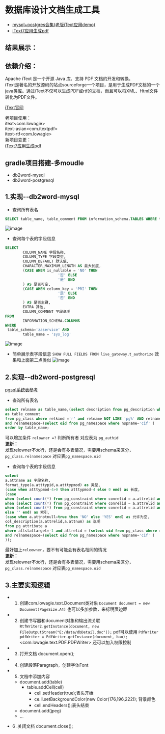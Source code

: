 # 数据库设计文档生成工具

- [mysql+postgres合集(老版iText应用demo)](https://github.com/wang-shaobiao/db2word-demo/tree/first)<br>
- [iText7应用生成pdf](https://github.com/wang-shaobiao/db2word-demo/tree/second)<br>

## 结果展示：



## 依赖介绍：

Apache iText 是一个开源 Java 库，支持 PDF 文档的开发和转换。<br>
iText是著名的开放源码的站点sourceforge一个项目，是用于生成PDF文档的一个java类库。通过iText不仅可以生成PDF或rtf的文档，而且可以将XML、Html文件转化为PDF文件。<br>

[iText官网](https://itextpdf.com/en)

老项目使用：<br>
itext<com.lowagie><br>
itext-asian<com.itextpdf><br>
itext-rtf<com.lowagie><br>
新项目变更：<br>
[iText7应用生成pdf](https://github.com/wang-shaobiao/db2word-demo/tree/second)<br>

## gradle项目搭建-多moudle
- db2word-mysql
- db2word-postgresql

## 1.实现--db2word-mysql

- 查询所有表名

```sql
SELECT table_name, table_comment FROM information_schema.TABLES WHERE table_schema='zaservice';
```
![image](https://user-images.githubusercontent.com/24486746/162043004-4ab60ae1-e6ff-4d4c-98fe-3ea2436b07dd.png)

- 查询每个表的字段信息

```sql
SELECT
        COLUMN_NAME 字段名称,
        COLUMN_TYPE 字段类型,
        COLUMN_DEFAULT 默认值,
        CHARACTER_MAXIMUM_LENGTH AS 最大长度,
        (CASE WHEN is_nullable = 'NO' THEN
                        '否' ELSE
                        '是' END
        ) AS 是否可空,
        (CASE WHEN column_key = 'PRI' THEN
                        '是' ELSE
                        '否' END
        ) AS 是否主键,
        EXTRA 其他,
        COLUMN_COMMENT 字段说明
FROM
        INFORMATION_SCHEMA.COLUMNS
WHERE
 table_schema='zaservice' AND
        table_name = 'sys_log'

```
![image](https://user-images.githubusercontent.com/24486746/162042900-818e6eea-0f4a-4b3b-a962-b7d8f0e9bd94.png)

- 简单展示表字段信息
  `SHOW FULL FIELDS FROM live_gateway.t_authorize`
  效果和上面第二点类似
![image](https://user-images.githubusercontent.com/24486746/162043083-f044158b-4295-45ce-a3a9-64e81412d3c2.png)

## 2.实现--db2word-postgresql

[pgsql系统表参考](https://www.csdn.net/tags/MtTaMg2sMTg1MTQ2LWJsb2cO0O0O.html)
- 查询所有表名

```sql
select relname as table_name,(select description from pg_description where objoid=oid and objsubid=0) 
as table_comment 
from pg_class where relkind ='r' and relname NOT LIKE 'pg%' AND relname NOT LIKE 'sql_%' 
and relnamespace=(select oid from pg_namespace where nspname='cif' )
order by table_name;
```
可以增加条件 `relowner =?` 判断所有者 对应表为 `pg_authid`<br>
**更新：**<br>
发现relowner不太行，还是会有多表情况，需要用schema来区分，`pg_class.relnamespace` 对应表`pg_namespace.oid` <br>

- 查询每个表的字段信息
```sql
select
a.attname as 字段名称,
format_type(a.atttypid,a.atttypmod) as 类型,
(case when atttypmod-4>0 then atttypmod-4 else 0 end) as 长度,
(case 
when (select count(*) from pg_constraint where conrelid = a.attrelid and conkey[1]=attnum and contype='p')>0 then 'PRI' 
when (select count(*) from pg_constraint where conrelid = a.attrelid and conkey[1]=attnum and contype='u')>0 then 'UNI'
when (select count(*) from pg_constraint where conrelid = a.attrelid and conkey[1]=attnum and contype='f')>0 then 'FRI'
else '' end) as 索引,
(case when a.attnotnull=true then 'NO' else 'YES' end) as 允许为空,
col_description(a.attrelid,a.attnum) as 说明
from pg_attribute a
where attstattarget=-1 and attrelid = (select oid from pg_class where relname ='ok' 
and relnamespace=(select oid from pg_namespace where nspname='cif' )
));
```
最好加上`releowner`，要不有可能会有表名相同的情况<br>
**更新：**<br>
发现relowner不太行，还是会有多表情况，需要用schema来区分，`pg_class.relnamespace` 对应表`pg_namespace.oid` <br>


## 3.主要实现逻辑
- 1. 创建com.lowagie.text.Document类对象
     `Document document = new Document(PageSize.A4)`
     也可以多加参数，来标明页边距

- 2. 创建书写器和document对象和输出流关联
     `RtfWriter2.getInstance(document, new FileOutputStream("E:/data/dbDetail.doc"));`
     pdf可以使用
     `PdfWriter pdfWriter = PdfWriter.getInstance(document, bao);`<com.lowagie.text.PDF.PDFWriter>
     还可以加入权限控制

- 3. 打开文档 document.open();
- 4. 创建段落Paragraph，创建字体Font
- 5. 文档中添加内容
    - document.add(table)
        - table.addCell(cell)
            - cell.setHeader(true);表头开始
            - ce.ll.setBackgroundColor(new Color(176,196,222)); 背景颜色
            - cell.endHeaders();表头结束
    - document.add(jpeg)
    - ...
- 6 .关闭文档 document.close();
